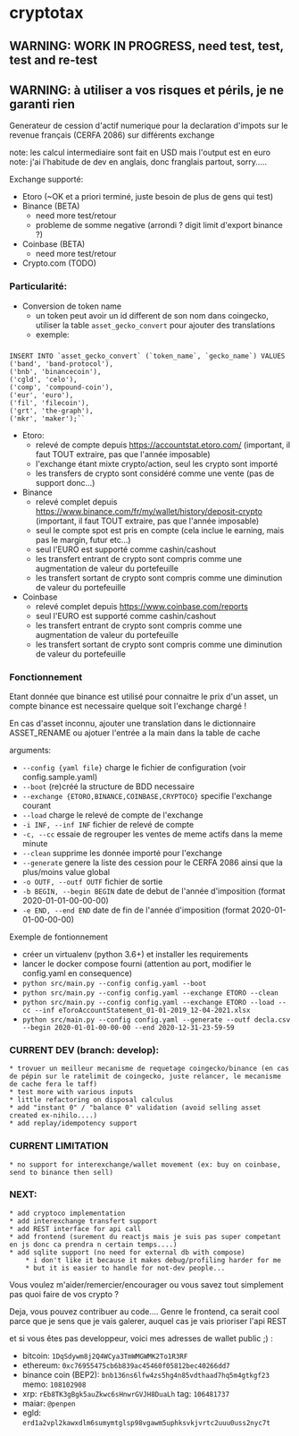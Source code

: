 # cryptotax

## WARNING: WORK IN PROGRESS, need test, test, test and re-test
## WARNING: à utiliser a vos risques et périls, je ne garanti rien

Generateur de cession d'actif numerique pour la declaration d'impots sur le revenue français (CERFA 2086) sur différents exchange

note: les calcul intermediaire sont fait en USD mais l'output est en euro
note: j'ai l'habitude de dev en anglais, donc franglais partout, sorry.....

Exchange supporté:
* Etoro (~OK et a priori terminé, juste besoin de plus de gens qui test)
* Binance (BETA)
   * need more test/retour
   * probleme de somme negative (arrondi ? digit limit d'export binance ?)
* Coinbase (BETA)
   * need more test/retour
* Crypto.com (TODO)


### Particularité:
* Conversion de token name
  * un token peut avoir un id different de son nom dans coingecko, utiliser la table `asset_gecko_convert` pour ajouter des translations
  * exemple:

###    
    INSERT INTO `asset_gecko_convert` (`token_name`, `gecko_name`) VALUES
    ('band', 'band-protocol'),
    ('bnb', 'binancecoin'),
    ('cgld', 'celo'),
    ('comp', 'compound-coin'),
    ('eur',	'euro'),
    ('fil',	'filecoin'),
    ('grt',	'the-graph'),
    ('mkr',	'maker');``

* Etoro:
  * relevé de compte depuis https://accountstat.etoro.com/ (important, il faut TOUT extraire, pas que l'année imposable)
  * l'exchange étant mixte crypto/action, seul les crypto sont importé
  * les transfers de crypto sont considéré comme une vente (pas de support donc...)  
* Binance
  * relevé complet depuis https://www.binance.com/fr/my/wallet/history/deposit-crypto (important, il faut TOUT extraire, pas que l'année imposable)
  * seul le compte spot est pris en compte (cela inclue le earning, mais pas le margin, futur etc...)
  * seul l'EURO est supporté comme cashin/cashout  
  * les transfert entrant de crypto sont compris comme une augmentation de valeur du portefeuille
  * les transfert sortant de crypto sont compris comme une diminution de valeur du portefeuille
* Coinbase
  * relevé complet depuis https://www.coinbase.com/reports
  * seul l'EURO est supporté comme cashin/cashout
  * les transfert entrant de crypto sont compris comme une augmentation de valeur du portefeuille
  * les transfert sortant de crypto sont compris comme une diminution de valeur du portefeuille

### Fonctionnement

Etant donnée que binance est utilisé pour connaitre le prix d'un asset, un compte binance est necessaire quelque soit l'exchange chargé !

En cas d'asset inconnu, ajouter une translation dans le dictionnaire ASSET_RENAME ou ajotuer l'entrée a la main dans la table de cache 

arguments:
* `--config {yaml file}` charge le fichier de configuration (voir config.sample.yaml) 
* `--boot`                (re)créé la structure de BDD necessaire
* `--exchange {ETORO,BINANCE,COINBASE,CRYPTOCO}` specifie l'exchange courant
* `--load`  charge le relevé de compte de l'exchange
* `-i INF, --inf INF`     fichier de relevé de compte
* `-c, --cc`              essaie de regrouper les ventes de meme actifs dans la meme minute
* `--clean` supprime les donnée importé pour l'exchange
* `--generate` genere la liste des cession pour le CERFA 2086 ainsi que la plus/moins value global
* `-o OUTF, --outf OUTF`  fichier de sortie
* `-b BEGIN, --begin BEGIN` date de debut de l'année d'imposition (format 2020-01-01-00-00-00)
* `-e END, --end END`  date de fin de l'année d'imposition (format 2020-01-01-00-00-00)


Exemple de fontionnement
* créer un virtualenv (python 3.6+) et installer les requirements
* lancer le docker compose fourni (attention au port, modifier le config.yaml en consequence)
* `python src/main.py --config config.yaml --boot`
* `python src/main.py --config config.yaml --exchange ETORO --clean`
* `python src/main.py --config config.yaml --exchange ETORO --load --cc --inf eToroAccountStatement_01-01-2019_12-04-2021.xlsx`
* `python src/main.py --config config.yaml --generate --outf decla.csv --begin 2020-01-01-00-00-00 --end 2020-12-31-23-59-59`


### CURRENT DEV (branch: develop):
    * trovuer un meilleur mecanisme de requetage coingecko/binance (en cas de pépin sur le ratelimit de coingecko, juste relancer, le mecanisme de cache fera le taff) 
    * test more with various inputs
    * little refactoring on disposal calculus
    * add "instant 0" / "balance 0" validation (avoid selling asset created ex-nihilo....)
    * add replay/idempotency support

### CURRENT LIMITATION

    * no support for interexchange/wallet movement (ex: buy on coinbase, send to binance then sell)  

### NEXT: 
  
    * add cryptoco implementation
    * add interexchange transfert support
    * add REST interface for api call
    * add frontend (surement du reactjs mais je suis pas super competant en js donc ca prendra n certain temps....)
    * add sqlite support (no need for external db with compose)
        * i don't like it because it makes debug/profiling harder for me
        * but it is easier to handle for not-dev people...


Vous voulez m'aider/remercier/encourager ou vous savez tout simplement pas quoi faire de vos crypto ?

Deja, vous pouvez contribuer au code....
Genre le frontend, ca serait cool parce que je sens que je vais galerer, auquel cas je vais prioriser l'api REST

et si vous êtes pas developpeur, voici mes adresses de wallet public ;) :

* bitcoin: `1DqSdywm8j2Q4WCya3TmWMGWMK2To1R3RF`
* ethereum: `0xc76955475cb6b839ac45460f05812bec40266dd7`
* binance coin (BEP2): `bnb136ns6lfw4zs5hg4n85vdthaad7hq5m4gtkgf23` memo: `108102908`
* xrp: `rEb8TK3gBgk5auZkwc6sHnwrGVJH8DuaLh` tag: `106481737`
* maiar: `@penpen`
* egld: `erd1a2vpl2kawxdlm6sumymtglsp98vgawm5uphksvkjvrtc2uuu0uss2nyc7t`

